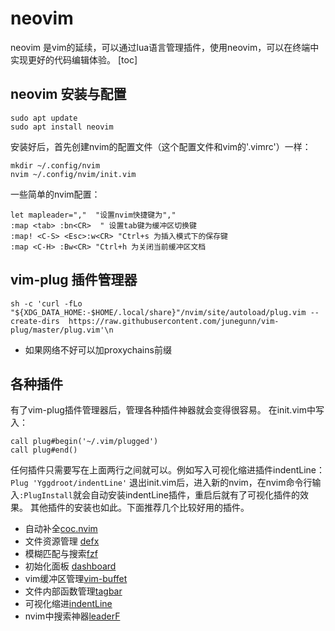 # neovim #
neovim 是vim的延续，可以通过lua语言管理插件，使用neovim，可以在终端中实现更好的代码编辑体验。
[toc]
## neovim 安装与配置
```
sudo apt update
sudo apt install neovim
```
安装好后，首先创建nvim的配置文件（这个配置文件和vim的'.vimrc'）一样：
```
mkdir ~/.config/nvim
nvim ~/.config/nvim/init.vim
```
一些简单的nvim配置：
```
let mapleader=","  "设置nvim快捷键为","
:map <tab> :bn<CR>  " 设置tab键为缓冲区切换键
:map! <C-S> <Esc>:w<CR> "Ctrl+s 为插入模式下的保存键
:map <C-H> :Bw<CR> "Ctrl+h 为关闭当前缓冲区文档 
```
## vim-plug 插件管理器
```
sh -c 'curl -fLo "${XDG_DATA_HOME:-$HOME/.local/share}"/nvim/site/autoload/plug.vim --create-dirs  https://raw.githubusercontent.com/junegunn/vim-plug/master/plug.vim'\n
```
- 如果网络不好可以加proxychains前缀
## 各种插件
有了vim-plug插件管理器后，管理各种插件神器就会变得很容易。
在init.vim中写入：
```
call plug#begin('~/.vim/plugged')
call plug#end()
```
任何插件只需要写在上面两行之间就可以。例如写入可视化缩进插件indentLine：
`Plug 'Yggdroot/indentLine'`
退出init.vim后，进入新的nvim，在nvim命令行输入`:PlugInstall`就会自动安装indentLine插件，重启后就有了可视化插件的效果。
其他插件的安装也如此。下面推荐几个比较好用的插件。
- 自动补全[coc.nvim](https://github.com/neoclide/coc.nvim)
- 文件资源管理 [defx](https://github.com/Shougo/defx.nvim)
- 模糊匹配与搜索[fzf](https://github.com/junegunn/fzf.vim)
- 初始化面板 [dashboard](https://github.com/glepnir/dashboard-nvim) 
- vim缓冲区管理[vim-buffet](https://github.com/bagrat/vim-buffet) 
- 文件内部函数管理[tagbar](https://github.com/preservim/tagbar)
- 可视化缩进[indentLine](https://github.com/Yggdroot/indentLine)
- nvim中搜索神器[leaderF](https://github.com/Yggdroot/LeaderF)
